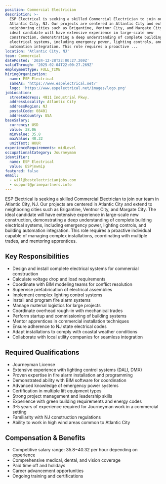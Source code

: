 ```yaml
---
position: Commercial Electrician
description: >-
  ESP Electrical is seeking a skilled Commercial Electrician to join our team in
  Atlantic City, NJ. Our projects are centered in Atlantic City and extend to
  neighboring cities such as Brigantine, Ventnor City, and Margate City. The
  ideal candidate will have extensive experience in large-scale new
  construction, demonstrating a deep understanding of complete building
  electrical systems, including emergency power, lighting controls, and building
  automation integration. This role requires a proactive ...
location: 'Atlantic City, NJ'
team: Commercial
datePosted: '2024-12-28T22:00:27.269Z'
validThrough: '2025-02-04T22:00:27.269Z'
employmentType: FULL_TIME
hiringOrganization:
  name: ESP Electrical
  sameAs: 'https://www.espelectrical.net/'
  logo: 'https://www.espelectrical.net/images/logo.png'
jobLocation:
  streetAddress: 4811 Industrial Pkwy.
  addressLocality: Atlantic City
  addressRegion: NJ
  postalCode: 08401
  addressCountry: USA
baseSalary:
  currency: USD
  value: 38.06
  minValue: 35.8
  maxValue: 40.32
  unitText: HOUR
experienceRequirements: midLevel
occupationalCategory: Journeyman
identifier:
  name: ESP Electrical
  value: ESPjnwmip
featured: false
email:
  - will@bestelectricianjobs.com
  - support@primepartners.info
---
```




ESP Electrical is seeking a skilled Commercial Electrician to join our team in Atlantic City, NJ. Our projects are centered in Atlantic City and extend to neighboring cities such as Brigantine, Ventnor City, and Margate City. The ideal candidate will have extensive experience in large-scale new construction, demonstrating a deep understanding of complete building electrical systems, including emergency power, lighting controls, and building automation integration. This role requires a proactive individual capable of managing complex installations, coordinating with multiple trades, and mentoring apprentices.

## Key Responsibilities
- Design and install complete electrical systems for commercial construction
- Calculate voltage drop and load requirements
- Coordinate with BIM modeling teams for conflict resolution
- Supervise prefabrication of electrical assemblies
- Implement complex lighting control systems
- Install and program fire alarm systems
- Manage material logistics for large projects
- Coordinate overhead rough-in with mechanical trades
- Perform startup and commissioning of building systems
- Mentor apprentices in commercial installation techniques
- Ensure adherence to NJ state electrical codes
- Adapt installations to comply with coastal weather conditions
- Collaborate with local utility companies for seamless integration

## Required Qualifications
- Journeyman License
- Extensive experience with lighting control systems (DALI, DMX)
- Proven expertise in fire alarm installation and programming
- Demonstrated ability with BIM software for coordination
- Advanced knowledge of emergency power systems
- Certification in multiple lift equipment types
- Strong project management and leadership skills
- Experience with green building requirements and energy codes
- 3-5 years of experience required for Journeyman work in a commercial setting
- Familiarity with NJ construction regulations
- Ability to work in high wind areas common to Atlantic City

## Compensation & Benefits
- Competitive salary range: $35.8-$40.32 per hour depending on experience
- Comprehensive medical, dental, and vision coverage
- Paid time off and holidays
- Career advancement opportunities
- Ongoing training and certifications
